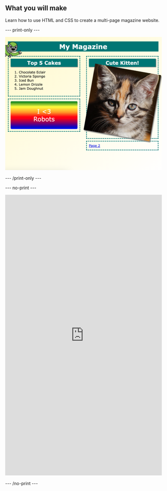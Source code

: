 ## What you will make

Learn how to use HTML and CSS to create a multi-page magazine website. 

--- print-only ---

![A magazine titled 'My magazine' with articles about cakes and a cute kitten.](images/finished-example.png)

--- /print-only ---

--- no-print ---

<iframe src="https://editor.raspberrypi.org/en/embed/viewer/magazine-complete" width="100%" height="900" frameborder="0" marginwidth="0" marginheight="0" allowfullscreen> </iframe>

--- /no-print ---

